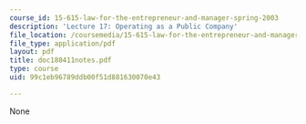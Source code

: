 ```yaml
---
course_id: 15-615-law-for-the-entrepreneur-and-manager-spring-2003
description: 'Lecture 17: Operating as a Public Company'
file_location: /coursemedia/15-615-law-for-the-entrepreneur-and-manager-spring-2003/99c1eb96789ddb00f51d881630070e43_doc180411notes.pdf
file_type: application/pdf
layout: pdf
title: doc180411notes.pdf
type: course
uid: 99c1eb96789ddb00f51d881630070e43

---
```

None
